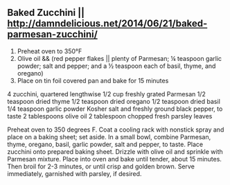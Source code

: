 ## Baked Zucchini || http://damndelicious.net/2014/06/21/baked-parmesan-zucchini/

1. Preheat oven to 350°F
2. Olive oil && (red pepper flakes || plenty of Parmesan; ¼ teaspoon garlic powder; salt and pepper; and a ½ teaspoon each of basil, thyme, and oregano)
3. Place on tin foil covered pan and bake for 15 minutes


4 zucchini, quartered lengthwise
1/2 cup freshly grated Parmesan
1/2 teaspoon dried thyme
1/2 teaspoon dried oregano
1/2 teaspoon dried basil
1/4 teaspoon garlic powder
Kosher salt and freshly ground black pepper, to taste
2 tablespoons olive oil
2 tablespoon chopped fresh parsley leaves

Preheat oven to 350 degrees F. Coat a cooling rack with nonstick spray and place on a baking sheet; set aside.
In a small bowl, combine Parmesan, thyme, oregano, basil, garlic powder, salt and pepper, to taste.
Place zucchini onto prepared baking sheet. Drizzle with olive oil and sprinkle with Parmesan mixture. Place into oven and bake until tender, about 15 minutes. Then broil for 2-3 minutes, or until crisp and golden brown.
Serve immediately, garnished with parsley, if desired.
